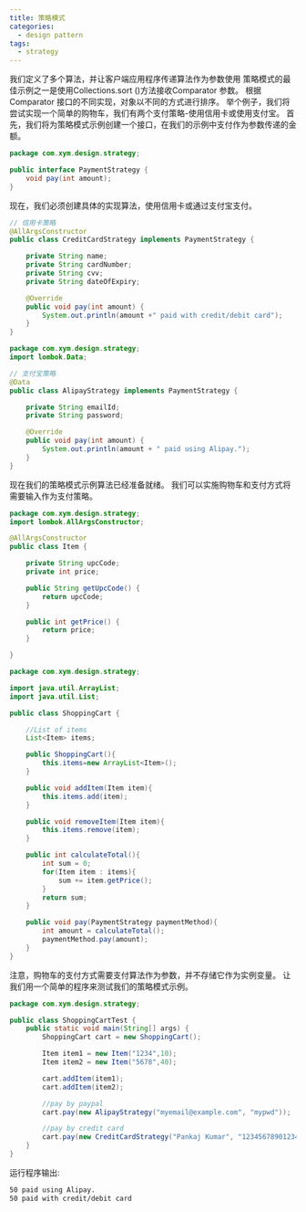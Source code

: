 ```yaml
---
title: 策略模式
categories: 
  - design pattern
tags: 
  - strategy
---
```

我们定义了多个算法，并让客户端应用程序传递算法作为参数使用
策略模式的最佳示例之一是使用Collections.sort ()方法接收Comparator 参数。 根据 Comparator 接口的不同实现，对象以不同的方式进行排序。
举个例子，我们将尝试实现一个简单的购物车，我们有两个支付策略-使用信用卡或使用支付宝。
首先，我们将为策略模式示例创建一个接口，在我们的示例中支付作为参数传递的金额。
```java
package com.xym.design.strategy;

public interface PaymentStrategy {
    void pay(int amount);
}
````
现在，我们必须创建具体的实现算法，使用信用卡或通过支付宝支付。
```java
// 信用卡策略
@AllArgsConstructor
public class CreditCardStrategy implements PaymentStrategy {

    private String name;
    private String cardNumber;
    private String cvv;
    private String dateOfExpiry;

    @Override
    public void pay(int amount) {
        System.out.println(amount +" paid with credit/debit card");
    }
}
```
```java
package com.xym.design.strategy;
import lombok.Data;

// 支付宝策略
@Data
public class AlipayStrategy implements PaymentStrategy {

    private String emailId;
    private String password;

    @Override
    public void pay(int amount) {
        System.out.println(amount + " paid using Alipay.");
    }
}
```
现在我们的策略模式示例算法已经准备就绪。 我们可以实施购物车和支付方式将需要输入作为支付策略。
```java
package com.xym.design.strategy;
import lombok.AllArgsConstructor;

@AllArgsConstructor
public class Item {

    private String upcCode;
    private int price;

    public String getUpcCode() {
        return upcCode;
    }

    public int getPrice() {
        return price;
    }

}
```
```java
package com.xym.design.strategy;

import java.util.ArrayList;
import java.util.List;

public class ShoppingCart {

    //List of items
    List<Item> items;

    public ShoppingCart(){
        this.items=new ArrayList<Item>();
    }

    public void addItem(Item item){
        this.items.add(item);
    }

    public void removeItem(Item item){
        this.items.remove(item);
    }

    public int calculateTotal(){
        int sum = 0;
        for(Item item : items){
            sum += item.getPrice();
        }
        return sum;
    }

    public void pay(PaymentStrategy paymentMethod){
        int amount = calculateTotal();
        paymentMethod.pay(amount);
    }
}
```

注意，购物车的支付方式需要支付算法作为参数，并不存储它作为实例变量。
让我们用一个简单的程序来测试我们的策略模式示例。
```java
package com.xym.design.strategy;

public class ShoppingCartTest {
    public static void main(String[] args) {
        ShoppingCart cart = new ShoppingCart();

        Item item1 = new Item("1234",10);
        Item item2 = new Item("5678",40);

        cart.addItem(item1);
        cart.addItem(item2);

        //pay by paypal
        cart.pay(new AlipayStrategy("myemail@example.com", "mypwd"));

        //pay by credit card
        cart.pay(new CreditCardStrategy("Pankaj Kumar", "1234567890123456", "786", "12/15"));
    }
}
```
运行程序输出:
```bash
50 paid using Alipay.
50 paid with credit/debit card
```
